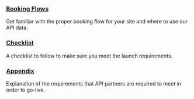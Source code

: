 

### [Booking Flows](guides-flow-car.md)

Get familiar with the proper booking flow for your site and where to use our API data.

### [Checklist](guides-launch-checklist-car.md)

A checklist to follow to make sure you meet the launch requirements.

### [Appendix](guides-launch-appendix-car.md)

Explanation of the requirements that API
partners are required to meet in order to go-live.

